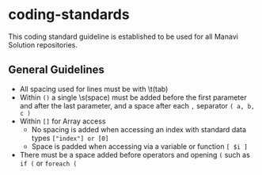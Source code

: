 # coding-standards
This coding standard guideline is established to be used for all Manavi Solution repositories.

## General Guidelines
- All spacing used for lines must be with \t(tab)
- Within ```()``` a single \s(space) must be added before the first parameter and after the last parameter, and a space after each ```,``` separator ```( a, b, c )```
- Within ```[]``` for Array access
  - No spacing is added when accessing an index with standard data types ```["index"] or [0]```
  - Space is padded when accessing via a variable or function ```[ $i ]```
- There must be a space added before operators and opening ```(``` such as ```if (``` or ```foreach (``` 
